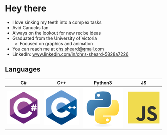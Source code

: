 # Hey there

- I love sinking my teeth into a complex tasks
- Avid Canucks fan
- Always on the lookout for new recipe ideas
- Graduated from the University of Victoria
  - Focused on graphics and animation
- You can reach me at chs.sheard@gmail.com
- LinkedIn: www.linkedin.com/in/chris-sheard-5828a7226

## Languages

|    C#   |   C++   | Python3 |    JS   |
| :-----: | :-----: | :-----: | :-----: |
| ![CSharp logo](https://raw.githubusercontent.com/devicons/devicon/6910f0503efdd315c8f9b858234310c06e04d9c0/icons/csharp/csharp-original.svg) | ![CPlusPlus logo](https://raw.githubusercontent.com/devicons/devicon/6910f0503efdd315c8f9b858234310c06e04d9c0/icons/cplusplus/cplusplus-original.svg) | ![Python logo](https://raw.githubusercontent.com/devicons/devicon/6910f0503efdd315c8f9b858234310c06e04d9c0/icons/python/python-original.svg) | ![JavaScript logo](https://raw.githubusercontent.com/devicons/devicon/6910f0503efdd315c8f9b858234310c06e04d9c0/icons/javascript/javascript-original.svg) |
<!--
**chocolatchips/chocolatchips** is a ✨ _special_ ✨ repository because its `README.md` (this file) appears on your GitHub profile.

Here are some ideas to get you started:

- 🔭 I’m currently working on ...
- 🌱 I’m currently learning ...
- 👯 I’m looking to collaborate on ...
- 🤔 I’m looking for help with ...
- 💬 Ask me about ...
- 📫 How to reach me: ...
- 😄 Pronouns: ...
- ⚡ Fun fact: ...
-->
